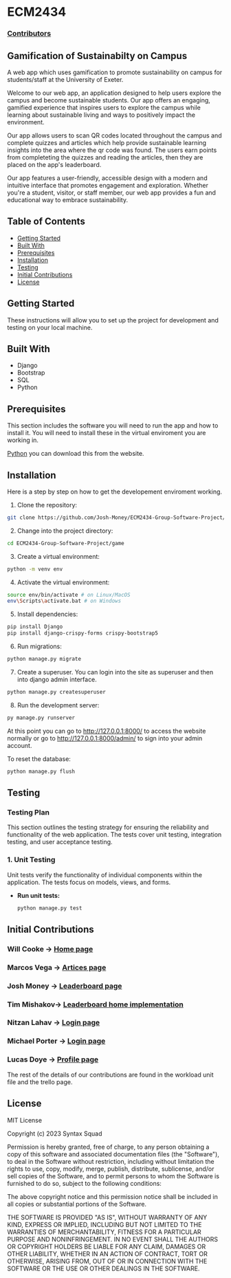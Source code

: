 # ECM2434

### [Contributors](https://github.com/Josh-Money/ECM2434-Group-Software-Project/graphs/contributors)

## Gamification of Sustainabilty on Campus

A web app which uses gamification to promote sustainability on campus for students/staff at the University of Exeter.

Welcome to our web app, an application designed to help users explore the campus and become sustainable students. Our app offers an engaging, gamified experience that inspires users to explore the campus while learning about sustainable living and ways to positively impact the environment.

Our app allows users to scan QR codes located throughout the campus and complete quizzes and articles which help provide sustainable learning insights into the area where the qr code was found. The users earn points from completeting the quizzes and reading the articles, then they are placed on the app's leaderboard.

Our app features a user-friendly, accessible design with a modern and intuitive interface that promotes engagement and exploration. Whether you're a student, visitor, or staff member, our web app provides a fun and educational way to embrace sustainability.

## Table of Contents

- [Getting Started](#getting-started)
- [Built With](#built-with)
- [Prerequisites](#prerequesites)
- [Installation](#installation)
- [Testing](#testing)
- [Initial Contributions](#initial-contributions)
- [License](#license)

## Getting Started []()

These instructions will allow you to set up the project for development and testing on your local machine.

## Built With []()

- Django
- Bootstrap
- SQL
- Python

## Prerequisites []()

This section includes the software you will need to run the app and how to install it. You will need to install these in the virtual enviroment you are working in.

[Python](https://www.python.org/) you can download this from the website.

## Installation []()

Here is a step by step on how to get the developement enviroment working.

1. Clone the repository:

  ```bash
  git clone https://github.com/Josh-Money/ECM2434-Group-Software-Project/
  ```

2. Change into the project directory:

  ```bash
  cd ECM2434-Group-Software-Project/game
  ```

3. Create a virtual environment:

  ```bash
  python -m venv env
  ```

4. Activate the virtual environment:

  ```bash
  source env/bin/activate # on Linux/MacOS
  env\Scripts\activate.bat # on Windows
  ```

5. Install dependencies:

  ```bash
  pip install Django 
  pip install django-crispy-forms crispy-bootstrap5
  ```

6. Run migrations:

  ```bash
  python manage.py migrate
  ```

7. Create a superuser. You can login into the site as superuser and then into django admin interface.

  ```bash
  python manage.py createsuperuser
  ```

8. Run the development server:

  ```bash
  py manage.py runserver
  ```

  At this point you can go to http://127.0.0.1:8000/ to access the website normally or go to http://127.0.0.1:8000/admin/ to sign into your admin account.

To reset the database:

```bash
python manage.py flush
```

## Testing []()

### Testing Plan

This section outlines the testing strategy for ensuring the reliability and functionality of the web application. The tests cover unit testing, integration testing, and user acceptance testing.

### 1. Unit Testing  
Unit tests verify the functionality of individual components within the application. The tests focus on models, views, and forms.

- **Run unit tests:**  
  ```bash
  python manage.py test

## Initial Contributions

### Will Cooke -> [Home page](https://github.com/Josh-Money/ECM2434-Group-Software-Project/tree/main/game/home)

### Marcos Vega -> [Artices page](https://github.com/Josh-Money/ECM2434-Group-Software-Project/tree/main/game/articles)

### Josh Money -> [Leaderboard page](https://github.com/Josh-Money/ECM2434-Group-Software-Project/tree/main/game/leaderboard)

### Tim Mishakov-> [Leaderboard home implementation](https://github.com/Josh-Money/ECM2434-Group-Software-Project/tree/main/game/home)

### Nitzan Lahav -> [Login page](https://github.com/Josh-Money/ECM2434-Group-Software-Project/tree/main/game/login)

### Michael Porter -> [Login page](https://github.com/Josh-Money/ECM2434-Group-Software-Project/tree/main/game/login)

### Lucas Doye -> [Profile page](https://github.com/Josh-Money/ECM2434-Group-Software-Project/tree/main/game/profile)

The rest of the details of our contributions are found in the workload unit file and the trello page.

## License[]()

MIT License

Copyright (c) 2023 Syntax Squad

Permission is hereby granted, free of charge, to any person obtaining a copy of this software and associated documentation files (the "Software"), to deal in the Software without restriction, including without limitation the rights to use, copy, modify, merge, publish, distribute, sublicense, and/or sell copies of the Software, and to permit persons to whom the Software is furnished to do so, subject to the following conditions:

The above copyright notice and this permission notice shall be included in all copies or substantial portions of the Software.

THE SOFTWARE IS PROVIDED "AS IS", WITHOUT WARRANTY OF ANY KIND, EXPRESS OR IMPLIED, INCLUDING BUT NOT LIMITED TO THE WARRANTIES OF MERCHANTABILITY, FITNESS FOR A PARTICULAR PURPOSE AND NONINFRINGEMENT. IN NO EVENT SHALL THE AUTHORS OR COPYRIGHT HOLDERS BE LIABLE FOR ANY CLAIM, DAMAGES OR OTHER LIABILITY, WHETHER IN AN ACTION OF CONTRACT, TORT OR OTHERWISE, ARISING FROM, OUT OF OR IN CONNECTION WITH THE SOFTWARE OR THE USE OR OTHER DEALINGS IN THE SOFTWARE.
